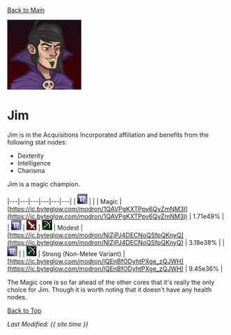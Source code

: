 [Back to Main](index.md)

![Jim Portrait](images/portraits/jim.png)

# Jim

Jim is in the Acquisitions Incorporated affiliation and benefits from the following stat nodes:

* Dexterity
* Intelligence
* Charisma

Jim is a magic champion.

|---|---|---|---|---|---|
| ![Magic Icon](images/magic.png) |   |   | Magic | [https://ic.byteglow.com/modron/1QAVPgKXTPpv6QyZmNM3l](https://ic.byteglow.com/modron/1QAVPgKXTPpv6QyZmNM3l) | 1.71e49% |
| ![Magic Icon](images/magic.png) | ![Melee Icon](images/melee.png) | ![Ranged Icon](images/ranged.png) | Modest | [https://ic.byteglow.com/modron/NlZjPJ4DECNoQSfpQKnyQ](https://ic.byteglow.com/modron/NlZjPJ4DECNoQSfpQKnyQ) | 3.18e38% |
| ![Magic Icon](images/magic.png) |   | ![Ranged Icon](images/ranged.png) | Strong (Non-Melee Variant) | [https://ic.byteglow.com/modron/lQEnBfODyhtPXge_zQJWH](https://ic.byteglow.com/modron/lQEnBfODyhtPXge_zQJWH) | 9.45e36% |

The Magic core is so far ahead of the other cores that it's really the only choice for Jim. Though it is worth noting that it doesn't have any health nodes.

[Back to Top](#top)

*Last Modified: {{ site.time }}*